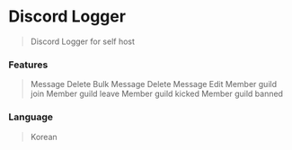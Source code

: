 # Discord Logger  
  
> Discord Logger for self host
  
  
### Features
  
> Message Delete
> Bulk Message Delete
> Message Edit
> Member guild join
> Member guild leave
> Member guild kicked
> Member guild banned
  
  
### Language
  
> Korean